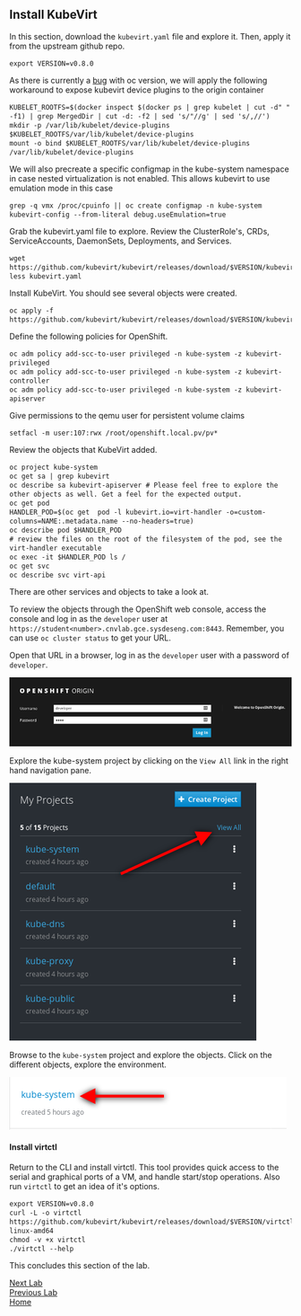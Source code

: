 ## Install KubeVirt

In this section, download the `kubevirt.yaml` file and explore it.  Then, apply it from the upstream github repo.

```
export VERSION=v0.8.0
```

As there is currently a [bug](https://github.com/openshift/origin/pull/20351) with oc version, we will apply the following workaround
to expose kubevirt device plugins to the origin container

```
KUBELET_ROOTFS=$(docker inspect $(docker ps | grep kubelet | cut -d" " -f1) | grep MergedDir | cut -d: -f2 | sed 's/"//g' | sed 's/,//')
mkdir -p /var/lib/kubelet/device-plugins $KUBELET_ROOTFS/var/lib/kubelet/device-plugins
mount -o bind $KUBELET_ROOTFS/var/lib/kubelet/device-plugins /var/lib/kubelet/device-plugins
```

We will also precreate a specific configmap in the kube-system namespace in case nested virtualization is not enabled.
This allows kubevirt to use emulation mode in this case

```
grep -q vmx /proc/cpuinfo || oc create configmap -n kube-system kubevirt-config --from-literal debug.useEmulation=true
```

Grab the kubevirt.yaml file to explore. Review the ClusterRole's, CRDs, ServiceAccounts, DaemonSets, Deployments, and Services.

```
wget https://github.com/kubevirt/kubevirt/releases/download/$VERSION/kubevirt.yaml
less kubevirt.yaml
```

Install KubeVirt. You should see several objects were created.
 
```
oc apply -f https://github.com/kubevirt/kubevirt/releases/download/$VERSION/kubevirt.yaml
```

Define the following policies for OpenShift.

```
oc adm policy add-scc-to-user privileged -n kube-system -z kubevirt-privileged
oc adm policy add-scc-to-user privileged -n kube-system -z kubevirt-controller
oc adm policy add-scc-to-user privileged -n kube-system -z kubevirt-apiserver
```

Give permissions to the qemu user for persistent volume claims 

```
setfacl -m user:107:rwx /root/openshift.local.pv/pv*
```

Review the objects that KubeVirt added.

```
oc project kube-system
oc get sa | grep kubevirt
oc describe sa kubevirt-apiserver # Please feel free to explore the other objects as well. Get a feel for the expected output.
oc get pod
HANDLER_POD=$(oc get  pod -l kubevirt.io=virt-handler -o=custom-columns=NAME:.metadata.name --no-headers=true)
oc describe pod $HANDLER_POD
# review the files on the root of the filesystem of the pod, see the virt-handler executable
oc exec -it $HANDLER_POD ls /
oc get svc
oc describe svc virt-api
```

There are other services and objects to take a look at.

To review the objects through the OpenShift web console, access the console and log in as the `developer` user at `https://student<number>.cnvlab.gce.sysdeseng.com:8443`. Remember, you can use `oc cluster status` to get your URL.

Open that URL in a browser, log in as the `developer` user with a password of `developer`.

![openshift](images/openshift-console-login.png)

Explore the kube-system project by clicking on the `View All` link in the right hand navigation pane.

![openshift](images/openshift-console-view-all.png)

Browse to the `kube-system` project and explore the objects. Click on the different objects, explore the environment.

![openshift](images/openshift-console-kube-system.png)

#### Install virtctl

Return to the CLI and install virtctl. This tool provides quick access to the serial and graphical ports of a VM, and handle start/stop operations. Also run `virtctl` to get an idea of it's options.

```
export VERSION=v0.8.0
curl -L -o virtctl https://github.com/kubevirt/kubevirt/releases/download/$VERSION/virtctl-$VERSION-linux-amd64
chmod -v +x virtctl
./virtctl --help
```

This concludes this section of the lab.

[Next Lab](../lab6/lab6.md)\
[Previous Lab](../lab4/lab4.md)\
[Home](../../README.md)
